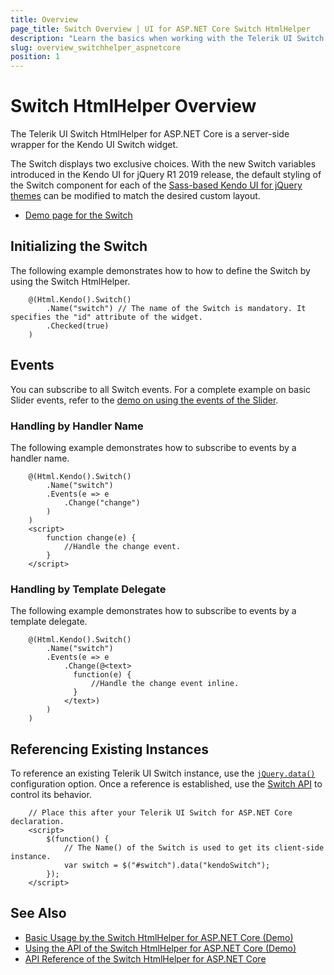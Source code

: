 ```yaml
---
title: Overview
page_title: Switch Overview | UI for ASP.NET Core Switch HtmlHelper
description: "Learn the basics when working with the Telerik UI Switch for ASP.NET Core (MVC 6 or ASP.NET Core MVC)."
slug: overview_switchhelper_aspnetcore
position: 1
---
```


# Switch HtmlHelper Overview

The Telerik UI Switch HtmlHelper for ASP.NET Core is a server-side wrapper for the Kendo UI Switch widget.

The Switch displays two exclusive choices. With the new Switch variables introduced in the Kendo UI for jQuery R1 2019 release, the default styling of the Switch component for each of the [Sass-based Kendo UI for jQuery themes](https://docs.telerik.com/kendo-ui/styles-and-layout/sass-themes) can be modified to match the desired custom layout.

* [Demo page for the Switch](https://demos.telerik.com/aspnet-core/switch/index)

## Initializing the Switch

The following example demonstrates how to how to define the Switch by using the Switch HtmlHelper.

```
    @(Html.Kendo().Switch()
        .Name("switch") // The name of the Switch is mandatory. It specifies the "id" attribute of the widget.
        .Checked(true)
    )
```

## Events

You can subscribe to all Switch events. For a complete example on basic Slider events, refer to the [demo on using the events of the Slider](https://demos.telerik.com/aspnet-core/switch/events).

### Handling by Handler Name

The following example demonstrates how to subscribe to events by a handler name.

```
    @(Html.Kendo().Switch()
        .Name("switch")
        .Events(e => e
            .Change("change")
        )
    )
    <script>
        function change(e) {
            //Handle the change event.
        }
    </script>
```

### Handling by Template Delegate

The following example demonstrates how to subscribe to events by a template delegate.

```
    @(Html.Kendo().Switch()
        .Name("switch")
        .Events(e => e
            .Change(@<text>
              function(e) {
                  //Handle the change event inline.
              }
            </text>)
        )
    )
```

## Referencing Existing Instances

To reference an existing Telerik UI Switch instance, use the [`jQuery.data()`](https://api.jquery.com/jQuery.data/) configuration option. Once a reference is established, use the [Switch API](/api/switch) to control its behavior.

```
    // Place this after your Telerik UI Switch for ASP.NET Core declaration.
    <script>
        $(function() {
            // The Name() of the Switch is used to get its client-side instance.
            var switch = $("#switch").data("kendoSwitch");
        });
    </script>
```

## See Also

* [Basic Usage by the Switch HtmlHelper for ASP.NET Core (Demo)](https://demos.telerik.com/aspnet-core/switch)
* [Using the API of the Switch HtmlHelper for ASP.NET Core (Demo)](https://demos.telerik.com/aspnet-core/switch/api)
* [API Reference of the Switch HtmlHelper for ASP.NET Core](/api/switch)

